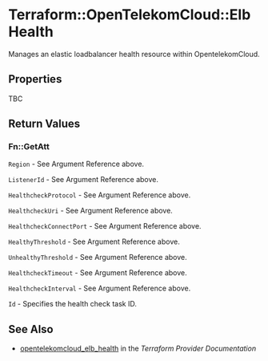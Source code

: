 # Terraform::OpenTelekomCloud::ElbHealth

Manages an elastic loadbalancer health resource within OpentelekomCloud.

## Properties

TBC

## Return Values

### Fn::GetAtt

`Region` - See Argument Reference above.

`ListenerId` - See Argument Reference above.

`HealthcheckProtocol` - See Argument Reference above.

`HealthcheckUri` - See Argument Reference above.

`HealthcheckConnectPort` - See Argument Reference above.

`HealthyThreshold` - See Argument Reference above.

`UnhealthyThreshold` - See Argument Reference above.

`HealthcheckTimeout` - See Argument Reference above.

`HealthcheckInterval` - See Argument Reference above.

`Id` - Specifies the health check task ID.

## See Also

* [opentelekomcloud_elb_health](https://www.terraform.io/docs/providers/opentelekomcloud/r/elb_health.html) in the _Terraform Provider Documentation_